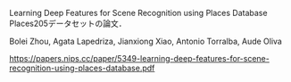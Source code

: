 Learning Deep Features for Scene Recognition using Places Database
Places205データセットの論文．

Bolei Zhou, Agata Lapedriza, Jianxiong Xiao, Antonio Torralba, Aude Oliva

https://papers.nips.cc/paper/5349-learning-deep-features-for-scene-recognition-using-places-database.pdf